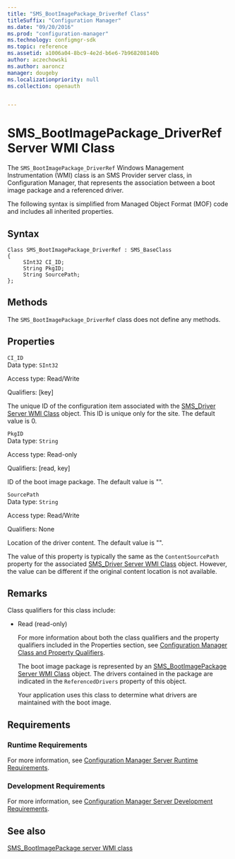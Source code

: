 ```yaml
---
title: "SMS_BootImagePackage_DriverRef Class"
titleSuffix: "Configuration Manager"
ms.date: "09/20/2016"
ms.prod: "configuration-manager"
ms.technology: configmgr-sdk
ms.topic: reference
ms.assetid: a1006a04-8bc9-4e2d-b6e6-7b968208140b
author: aczechowski
ms.author: aaroncz
manager: dougeby
ms.localizationpriority: null
ms.collection: openauth


---
```

# SMS_BootImagePackage_DriverRef Server WMI Class
The `SMS_BootImagePackage_DriverRef` Windows Management Instrumentation (WMI) class is an SMS Provider server class, in Configuration Manager, that represents the association between a boot image package and a referenced driver.  

 The following syntax is simplified from Managed Object Format (MOF) code and includes all inherited properties.  

## Syntax  

```  
Class SMS_BootImagePackage_DriverRef : SMS_BaseClass  
{  
     SInt32 CI_ID;  
     String PkgID;  
     String SourcePath;  
};  
```  

## Methods  
 The `SMS_BootImagePackage_DriverRef` class does not define any methods.  

## Properties  
 `CI_ID`  
 Data type: `SInt32`  

 Access type: Read/Write  

 Qualifiers: [key]  

 The unique ID of the configuration item associated with the [SMS_Driver Server WMI Class](../../../develop/reference/osd/sms_driver-server-wmi-class.md) object. This ID is unique only for the site. The default value is 0.  

 `PkgID`  
 Data type: `String`  

 Access type: Read-only  

 Qualifiers: [read, key]  

 ID of the boot image package. The default value is "".  

 `SourcePath`  
 Data type: `String`  

 Access type: Read/Write  

 Qualifiers: None  

 Location of the driver content. The default value is "".  

 The value of this property is typically the same as the `ContentSourcePath` property for the associated [SMS_Driver Server WMI Class](../../../develop/reference/osd/sms_driver-server-wmi-class.md) object. However, the value can be different if the original content location is not available.  

## Remarks  
 Class qualifiers for this class include:  

- Read (read-only)  

  For more information about both the class qualifiers and the property qualifiers included in the Properties section, see [Configuration Manager Class and Property Qualifiers](../../../develop/reference/misc/class-and-property-qualifiers.md).  

  The boot image package is represented by an [SMS_BootImagePackage Server WMI Class](../../../develop/reference/osd/sms_bootimagepackage-server-wmi-class.md) object. The drivers contained in the package are indicated in the `ReferencedDrivers` property of this object.  

  Your application uses this class to determine what drivers are maintained with the boot image.  

## Requirements  

### Runtime Requirements  
 For more information, see [Configuration Manager Server Runtime Requirements](../../../develop/core/reqs/server-runtime-requirements.md).  

### Development Requirements  
 For more information, see [Configuration Manager Server Development Requirements](../../../develop/core/reqs/server-development-requirements.md).  

## See also

[SMS_BootImagePackage server WMI class](sms_bootimagepackage-server-wmi-class.md)
